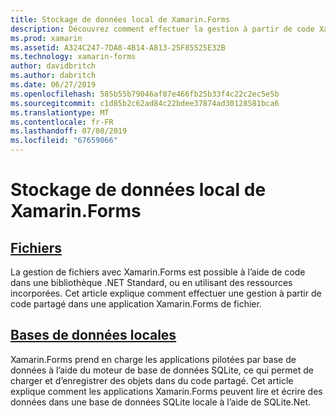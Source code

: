 ```yaml
---
title: Stockage de données local de Xamarin.Forms
description: Découvrez comment effectuer la gestion à partir de code Xamarin.Forms partagé de fichiers et comment lire et écrire des données dans une base de données SQLite locale à l’aide de SQLite.Net.
ms.prod: xamarin
ms.assetid: A324C247-7DA8-4B14-A813-25F85525E32B
ms.technology: xamarin-forms
author: davidbritch
ms.author: dabritch
ms.date: 06/27/2019
ms.openlocfilehash: 585b55b79046af07e466fb25b33f4c22c2ec5e5b
ms.sourcegitcommit: c1d85b2c62ad84c22bdee37874ad30128581bca6
ms.translationtype: MT
ms.contentlocale: fr-FR
ms.lasthandoff: 07/08/2019
ms.locfileid: "67659066"
---
```

# <a name="xamarinforms-local-data-storage"></a>Stockage de données local de Xamarin.Forms

## <a name="filesfilesmd"></a>[Fichiers](files.md)

La gestion de fichiers avec Xamarin.Forms est possible à l’aide de code dans une bibliothèque .NET Standard, ou en utilisant des ressources incorporées. Cet article explique comment effectuer une gestion à partir de code partagé dans une application Xamarin.Forms de fichier.

## <a name="local-databasesdatabasesmd"></a>[Bases de données locales](databases.md)

Xamarin.Forms prend en charge les applications pilotées par base de données à l’aide du moteur de base de données SQLite, ce qui permet de charger et d’enregistrer des objets dans du code partagé. Cet article explique comment les applications Xamarin.Forms peuvent lire et écrire des données dans une base de données SQLite locale à l’aide de SQLite.Net.
